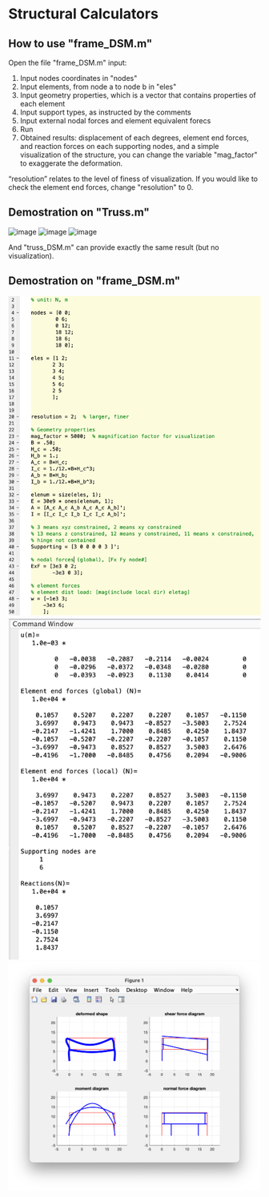 # Structural Calculators
## How to use "frame_DSM.m"
Open the file "frame_DSM.m" input:
1. Input nodes coordinates in "nodes"
2. Input elements, from node a to node b in "eles"
3. Input geometry properties, which is a vector that contains properties of each element
4. Input support types, as instructed by the comments
5. Input external nodal forces and element equivalent forecs
6. Run
7. Obtained results: displacement of each degrees, element end forces, and reaction forces on each supporting nodes, and a simple visualization of the structure, you can change the variable "mag_factor" to exaggerate the deformation.

“resolution” relates to the level of finess of visualization. If you would like to check the element end forces, change "resolution" to 0.

## Demostration on "Truss.m"
![image](demo_problem.png=100x)
![image](demo_problem_result.jpg=100x)
![image](demo_problem_result_figure.jpg=100x)

And "truss_DSM.m" can provide exactly the same result (but no visualization).

## Demostration on "frame_DSM.m"
![image](demo_frame_config.png)
![image](demo_frame_result.png)
![image](demo_frame_fig.png)
